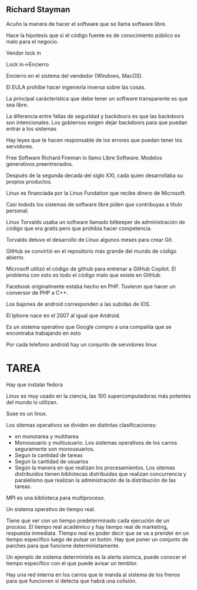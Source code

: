 ## Richard Stayman
Acuño la manera de hacer el software que se llama software libre.

Hace la hipotesis que si el código fuente es de conocimiento público es malo para el negocio.

Vendor lock in

Lock in->Encierro

Encierro en el sistema del vendedor (Windows, MacOS).

El EULA prohíbe hacer ingeniería inversa sobre las cosas.

La principal carácterística que debe tener un software transparente es que sea libre.

La diferencia entre fallas de seguridad y backdoors es que las backdoors son intencionales. Los gobiernos exigen dejar backdoors para que puedan entrar a los sistemas

Hay leyes que te hacen responsable de los errores que puedan tener los servidores.

Free Software Richard Fireman lo llamo Libre Software.
Modelos generativos preentrenados.

Después de la segunda decada del siglo XXI, cada quien desarrollaba su propios productos.

Linux es financiada por la Linux Fundation que recibe dinero de Microsoft.

Casi todods los sistemas de software libre piden que contribuyas a título personal.

Linux Torvalds usaba un software llamado bitkeeper de administración de código que era gratis pero que prohibía hacer competencia.

Torvalds detuvo el desarrollo de Linux algunos meses para crear Git.

GitHub se convirtió en el repositorio más grande del mundo de código abierto.

Microsoft utilizó el código de github para entrenar a GitHub Copilot. El problema con esto es todo el código malo que existe en GitHub.

Facebook originalmente estaba hecho en PHP. Tuvieron que hacer un conversor de PHP a C++.

Los bajones de android corresponden a las subidas de IOS.

El Iphone nace en el 2007 al igual que Android.

Es un sistema operativo que Google compro a una compañia que se encontraba trabajando en esto

Por cada telefono android hay un conjunto de servidores linux

# TAREA
Hay que instalar fedora

Linux es muy usado en la ciencia, las 100 supercomputadoras más potentes del mundo lo utilizan.

Suse es un linux.

Los sitemas operativos se dividen en distintas clasificaciones:
- en monotarea y multitarea
- Monousuario y multiusuario.
    Los sistemas operativos de los carros seguramente son monousuarios.
- Segun la cantidad de tareas
- Segun la cantidad de usuarios
- Según la manera en que realizan los procesamientos. Los sitemas distribuidos tienen bibliotecas distribuidas que realizan concurrencia y paralelismo que realizan la administración de la distribución de las tareas.

MPI es una biblioteca para multiproceso.

Un sistema operativo de tiempo real.

Tiene que ver con un tiempo predeterminado cada ejecución de un proceso. El tiempo real académico y hay tiempo real de marketing, respuesta inmediata.
TIempo real es poder decir que se va a prender en un tiempo especifico luego de pulsar un botón. Hay que poner un conjunto de parches para que funcione deterministamente.

Un ejemplo de sistema determinista es la alerta sísmica, puede conocer el tiempo específico con el que puede avisar un temblor.

Hay una red interna en los carros que le manda al sistema de los frenos para que funcionen si detecta que habrá una colisión.